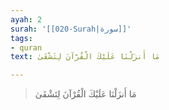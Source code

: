 ```yaml
---
ayah: 2
surah: '[[020-Surah|سورة]]'
tags:
- quran
text: مَا أَنزَلْنَا عَلَيْكَ الْقُرْآنَ لِتَشْقَىٰ

---
```

> مَا أَنزَلْنَا عَلَيْكَ الْقُرْآنَ لِتَشْقَىٰ
